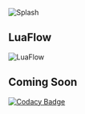 ![Splash](https://i.imgur.com/keyR0c2.png)

## LuaFlow

![LuaFlow](https://i.imgur.com/y3v9mX8.png)

## Coming Soon

[![Codacy Badge](https://api.codacy.com/project/badge/Grade/46268b84114c4845bd5c1eeaf089191f)](https://app.codacy.com/app/brandondyer64/Kepler?utm_source=github.com&utm_medium=referral&utm_content=BrandonDyer64/Kepler&utm_campaign=Badge_Grade_Settings)
